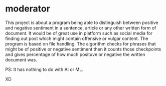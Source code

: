 # moderator

This project is about a program being able to distinguish between positive and negative sentiment in a sentence, article or any other written form of document. 
It would be of great use in platform such as social media for finding out post which might contain offensive or vulgar content. 
The program is based on file handling. 
The algorithm checks for phrases that might be of positive or negative sentiment then it counts those checkpoints and gives percentage of how much posituve or negative the written document was.

PS: It has nothing to do with AI or ML.

XD
